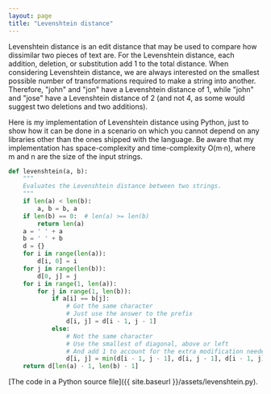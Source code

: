 ```yaml
---
layout: page
title: "Levenshtein distance"
---
```


Levenshtein distance is an edit distance that may be used to compare how
dissimilar two pieces of text are. For the Levenshtein distance, each addition,
deletion, or substitution add 1 to the total distance. When considering
Levenshtein distance, we are always interested on the smallest possible number
of transformations required to make a string into another. Therefore, "john"
and "jon" have a Levenshtein distance of 1, while "john" and "jose" have a
Levenshtein distance of 2 (and not 4, as some would suggest two deletions and
two additions).

Here is my implementation of Levenshtein distance using Python, just to show
how it can be done in a scenario on which you cannot depend on any libraries
other than the ones shipped with the language. Be aware that my implementation
has space-complexity and time-complexity O(m·n), where m and n are the size of
the input strings.

```python
def levenshtein(a, b):
    """
    Evaluates the Levenshtein distance between two strings.
    """
    if len(a) < len(b):
        a, b = b, a
    if len(b) == 0:  # len(a) >= len(b)
        return len(a)
    a = ' ' + a
    b = ' ' + b
    d = {}
    for i in range(len(a)):
        d[i, 0] = i
    for j in range(len(b)):
        d[0, j] = j
    for i in range(1, len(a)):
        for j in range(1, len(b)):
            if a[i] == b[j]:
                # Got the same character
                # Just use the answer to the prefix
                d[i, j] = d[i - 1, j - 1]
            else:
                # Not the same character
                # Use the smallest of diagonal, above or left
                # And add 1 to account for the extra modification needed
                d[i, j] = min(d[i - 1, j - 1], d[i, j - 1], d[i - 1, j]) + 1
    return d[len(a) - 1, len(b) - 1]
```

[The code in a Python source file]({{ site.baseurl }}/assets/levenshtein.py).
